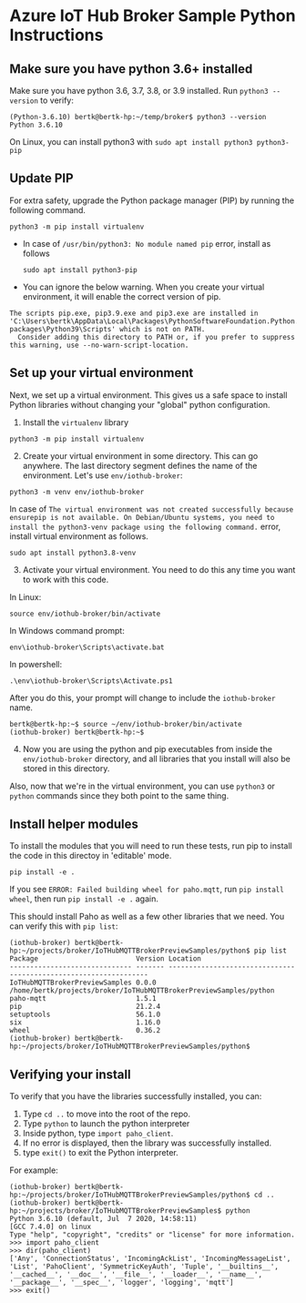 # Azure IoT Hub Broker Sample Python Instructions

## Make sure you have python 3.6+ installed

Make sure you have python 3.6, 3.7, 3.8, or 3.9 installed.   Run `python3 --version` to verify:
```
(Python-3.6.10) bertk@bertk-hp:~/temp/broker$ python3 --version
Python 3.6.10
```

On Linux, you can install python3 with `sudo apt install python3 python3-pip`

## Update PIP

For extra safety, upgrade the Python package manager (PIP) by running the following command.

```
python3 -m pip install virtualenv
```

* In case of `/usr/bin/python3: No module named pip` error, install as follows
  ```
  sudo apt install python3-pip
  ```
  
* You can ignore the below warning.  When you create your virtual environment, it will enable the correct version of pip.
```
The scripts pip.exe, pip3.9.exe and pip3.exe are installed in 'C:\Users\bertk\AppData\Local\Packages\PythonSoftwareFoundation.Python.3.9_qbz5n2kfra8p0\LocalCache\local-packages\Python39\Scripts' which is not on PATH.
  Consider adding this directory to PATH or, if you prefer to suppress this warning, use --no-warn-script-location.
```

## Set up your virtual environment

Next, we set up a virtual environment.  This gives us a safe space to install Python libraries without changing your "global" python configuration.

1. Install the `virtualenv` library

  ```
  python3 -m pip install virtualenv
  ```

2. Create your virtual environment in some directory.  This can go anywhere. The last directory segment defines the name of the environment. Let's use `env/iothub-broker`:

  ```
  python3 -m venv env/iothub-broker
  ```

  In case of `The virtual environment was not created successfully because ensurepip is not available. On Debian/Ubuntu systems, you need to install the python3-venv package using the following command.` error, install virtual environment as follows.

  ```
  sudo apt install python3.8-venv
  ```

3. Activate your virtual environment.  You need to do this any time you want to work with this code.

  In Linux:
  ```
  source env/iothub-broker/bin/activate
  ```

  In Windows command prompt:
  ```
  env\iothub-broker\Scripts\activate.bat
  ```

  In powershell:
  ```
  .\env\iothub-broker\Scripts\Activate.ps1
  ```

  After you do this, your prompt will change to include the `iothub-broker` name.

  ```
  bertk@bertk-hp:~$ source ~/env/iothub-broker/bin/activate
  (iothub-broker) bertk@bertk-hp:~$
  ```

4. Now you are using the python and pip executables from inside the `env/iothub-broker` directory, and all libraries that you install will also be stored in this directory.

  Also, now that we're in the virtual environment, you can use `python3` or `python` commands since they both point to the same thing.

## Install helper modules

To install the modules that you will need to run these tests, run pip to install the code in this directoy in 'editable' mode.

```
pip install -e .
```

If you see `ERROR: Failed building wheel for paho.mqtt`, run `pip install wheel`, then run `pip install -e .` again. 

This should install Paho as well as a few other libraries that we need.  You can verify this with `pip list`:
```
(iothub-broker) bertk@bertk-hp:~/projects/broker/IoTHubMQTTBrokerPreviewSamples/python$ pip list
Package                        Version Location
------------------------------ ------- -----------------------------------------------------------------
IoTHubMQTTBrokerPreviewSamples 0.0.0   /home/bertk/projects/broker/IoTHubMQTTBrokerPreviewSamples/python
paho-mqtt                      1.5.1
pip                            21.2.4
setuptools                     56.1.0
six                            1.16.0
wheel                          0.36.2
(iothub-broker) bertk@bertk-hp:~/projects/broker/IoTHubMQTTBrokerPreviewSamples/python$
```

## Verifying your install

To verify that you have the libraries successfully installed, you can:

1. Type `cd ..` to move into the root of the repo.
2. Type `python` to launch the python interpreter
3. Inside python, type `import paho_client`.
4. If no error is displayed, then the library was successfully installed.
5. type `exit()` to exit the Python interpreter.

For example:
```
(iothub-broker) bertk@bertk-hp:~/projects/broker/IoTHubMQTTBrokerPreviewSamples/python$ cd ..
(iothub-broker) bertk@bertk-hp:~/projects/broker/IoTHubMQTTBrokerPreviewSamples$ python
Python 3.6.10 (default, Jul  7 2020, 14:58:11)
[GCC 7.4.0] on linux
Type "help", "copyright", "credits" or "license" for more information.
>>> import paho_client
>>> dir(paho_client)
['Any', 'ConnectionStatus', 'IncomingAckList', 'IncomingMessageList', 'List', 'PahoClient', 'SymmetricKeyAuth', 'Tuple', '__builtins__', '__cached__', '__doc__', '__file__', '__loader__', '__name__', '__package__', '__spec__', 'logger', 'logging', 'mqtt']
>>> exit()

```
